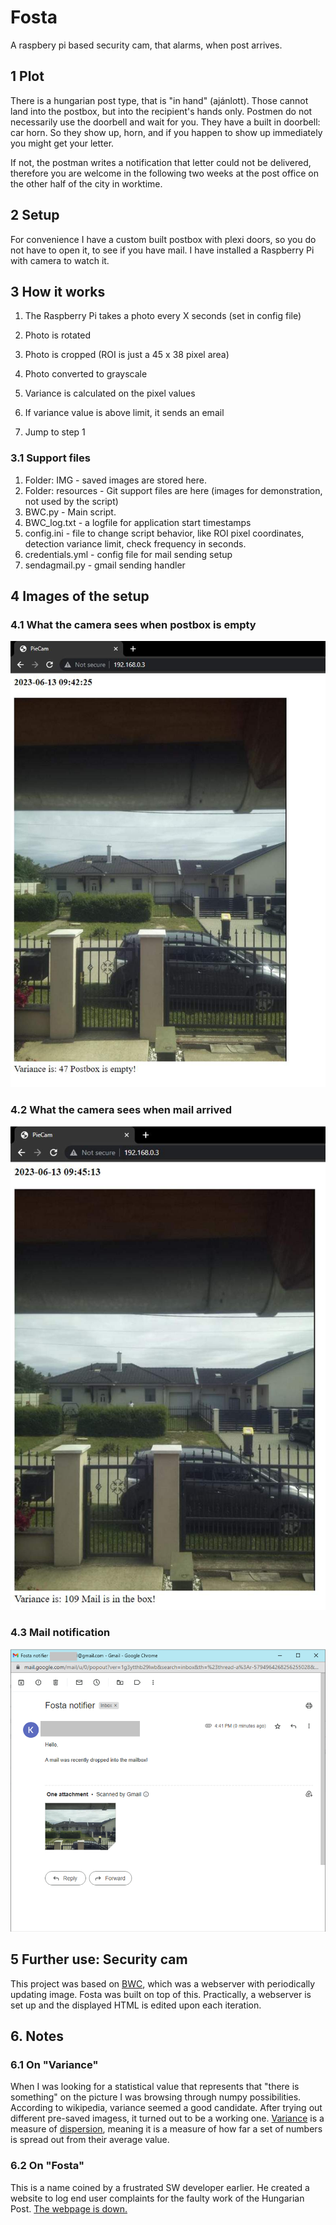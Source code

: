 # Fosta

A raspbery pi based security cam, that alarms, when post arrives. 

## 1 Plot

There is a hungarian post type, that is "in hand" (ajánlott). Those cannot land into the postbox, but into the recipient's hands only. Postmen do not necessarily use the doorbell and wait for you. They have a built in doorbell: car horn. So they show up, horn, and if you happen to show up immediately you might get your letter.

If not, the postman writes a notification that letter could not be delivered, therefore you are welcome in the following two weeks at the post office on the other half of the city in worktime.

## 2 Setup

For convenience I have a custom built postbox with plexi doors, so you do not have to open it, to see if you have mail. I have installed a Raspberry Pi with camera to watch it.

## 3 How it works

1. The Raspberry Pi takes a photo every X seconds (set in config file)

2. Photo is rotated

3. Photo is cropped (ROI is just a 45 x 38 pixel area)

4.  Photo converted to grayscale

5.  Variance is calculated on the pixel values

6.  If variance value is above limit, it sends an email

7.  Jump to step 1

### 3.1 Support files
1. Folder: IMG - saved images are stored here.
2. Folder: resources - Git support files are here (images for demonstration, not used by the script)
3. BWC.py - Main script. 
4. BWC_log.txt - a logfile for  application start timestamps
5. config.ini - file to change script behavior, like ROI pixel coordinates, detection variance limit, check frequency in seconds. 
6. credentials.yml - config file for mail sending setup
7. sendagmail.py - gmail sending handler

## 4 Images of the setup

### 4.1 What the camera sees when postbox is empty
![Empty postbox](/resources/01_empty.jpg)

### 4.2 What the camera sees when mail arrived
![Mail arrived](/resources/02_full.jpg)
### 4.3 Mail notification
![Notification e-mail](/resources/03_e-mail.png)

## 5 Further use: Security cam

This project was based on [BWC](https://github.com/gitusercz/BWC), which was a webserver with periodically updating image. Fosta was built on top of this. Practically, a webserver is set up and the displayed HTML is edited upon each iteration.

## 6. Notes

### 6.1 On "Variance"

When I was looking for a statistical value that represents that "there is something" on the picture I was browsing through numpy possibilities. According to wikipedia, variance seemed a good candidate. After trying out different pre-saved imagess, it turned out to be a working one. 
[Variance](https://en.wikipedia.org/wiki/Variance)  is a measure of [dispersion](https://en.wikipedia.org/wiki/Statistical_dispersion "Statistical dispersion"), meaning it is a measure of how far a set of numbers is spread out from their average value.

### 6.2 On "Fosta"
This is a name coined by a frustrated SW developer earlier. He created a website to log end user complaints for the faulty work of the Hungarian Post. [The webpage is down.]([https://444.hu/2019/12/03/egy-kiborult-programozo-ugy-dontott-felveszi-a-harcot-a-magyar-postaval-ebbol-lett-a-fosta](https://444.hu/2019/12/03/egy-kiborult-programozo-ugy-dontott-felveszi-a-harcot-a-magyar-postaval-ebbol-lett-a-fosta))

 
